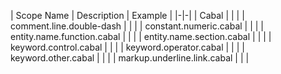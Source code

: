 | Scope Name | Description | Example |
|-|-|
| Cabal |  |  |
| comment.line.double-dash |  |  |
| constant.numeric.cabal |  |  |
| entity.name.function.cabal |  |  |
| entity.name.section.cabal |  |  |
| keyword.control.cabal |  |  |
| keyword.operator.cabal |  |  |
| keyword.other.cabal |  |  |
| markup.underline.link.cabal |  |  |
